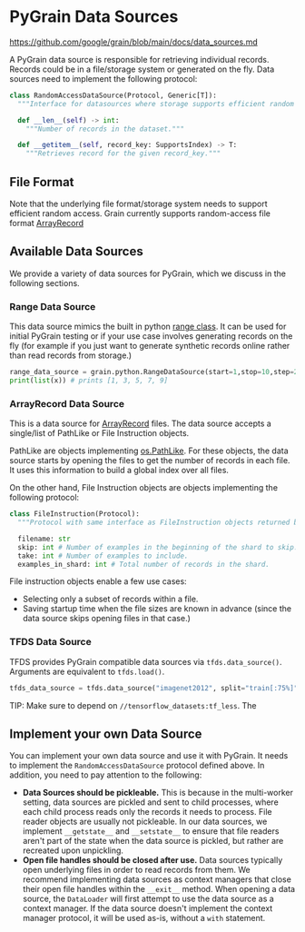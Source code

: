 # PyGrain Data Sources



https://github.com/google/grain/blob/main/docs/data_sources.md



A PyGrain data source is responsible for retrieving individual records. Records
could be in a file/storage system or generated on the fly. Data sources need to
implement the following protocol:

```python
class RandomAccessDataSource(Protocol, Generic[T]):
  """Interface for datasources where storage supports efficient random access."""

  def __len__(self) -> int:
    """Number of records in the dataset."""

  def __getitem__(self, record_key: SupportsIndex) -> T:
    """Retrieves record for the given record_key."""
```

## File Format

Note that the underlying file format/storage system needs to support efficient
random access. 
Grain currently supports random-access file format [ArrayRecord](https://github.com/google/array_record)

## Available Data Sources

We provide a variety of data sources for PyGrain, which we discuss in the following sections.

### Range Data Source

This data source mimics the built in python
[range class](https://docs.python.org/3/library/functions.html#func-range). It
can be used for initial PyGrain testing or if your use case involves generating
records on the fly (for example if you just want to generate synthetic records
online rather than read records from storage.)

```python
range_data_source = grain.python.RangeDataSource(start=1,stop=10,step=2)
print(list(x)) # prints [1, 3, 5, 7, 9]
```

### ArrayRecord Data Source

This is a data source for [ArrayRecord](https://github.com/google/array_record) files.
The data source accepts a single/list of PathLike or File Instruction objects.

PathLike are objects implementing
[os.PathLike](https://docs.python.org/3/library/os.html#os.PathLike). For these
objects, the data source starts by opening the files to get the number of
records in each file. It uses this information to build a global index over all
files.

On the other hand, File Instruction objects are objects implementing the
following protocol:

```python
class FileInstruction(Protocol):
  """Protocol with same interface as FileInstruction objects returned by Tfds."""

  filename: str
  skip: int # Number of examples in the beginning of the shard to skip.
  take: int # Number of examples to include.
  examples_in_shard: int # Total number of records in the shard.
```

File instruction objects enable a few use cases:

*   Selecting only a subset of records within a file.
*   Saving startup time when the file sizes are known in advance (since the data
    source skips opening files in that case.)

### TFDS Data Source

TFDS provides PyGrain compatible data sources via `tfds.data_source()`.
Arguments are equivalent to `tfds.load()`. 

```python
tfds_data_source = tfds.data_source("imagenet2012", split="train[:75%]")
```

TIP: Make sure to depend on `//tensorflow_datasets:tf_less`. The
## Implement your own Data Source

You can implement your own data source and use it with PyGrain. It needs to
implement the `RandomAccessDataSource` protocol defined above. In addition, you
need to pay attention to the following:

*   **Data Sources should be pickleable.** This is because in the multi-worker
    setting, data sources are pickled and sent to child processes, where each
    child process reads only the records it needs to process. File reader
    objects are usually not pickleable. In our data sources, we implement
    `__getstate__` and `__setstate__` to ensure that file readers aren't part of
    the state when the data source is pickled, but rather are recreated upon
    unpickling.
*   **Open file handles should be closed after use.** Data sources typically
    open underlying files in order to read records from them. We recommend
    implementing data sources as context managers that close their open file
    handles within the `__exit__` method. When opening a data source, the
    `DataLoader` will first attempt to use the data source as a context manager.
    If the data source doesn't implement the context manager protocol, it will
    be used as-is, without a `with` statement.
